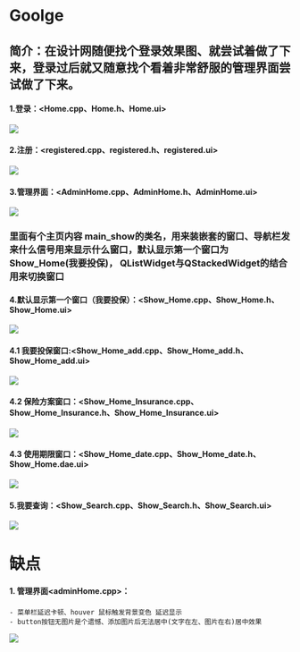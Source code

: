 # Goolge

## 简介：在设计网随便找个登录效果图、就尝试着做了下来，登录过后就又随意找个看着非常舒服的管理界面尝试做了下来。

#### 1.登录：<Home.cpp、Home.h、Home.ui>  
![](https://github.com/ZoeyMoney/Qt_Google_Admin/blob/main/effect/Home.png)

#### 2.注册：<registered.cpp、registered.h、registered.ui>  
![](https://github.com/ZoeyMoney/Qt_Google_Admin/blob/main/effect/registered.png)

#### 3.管理界面：<AdminHome.cpp、AdminHome.h、AdminHome.ui>
![](https://github.com/ZoeyMoney/Qt_Google_Admin/blob/main/effect/AdminHome.png)


### 里面有个主页内容 main_show的类名，用来装嵌套的窗口、导航栏发来什么信号用来显示什么窗口，默认显示第一个窗口为Show_Home(我要投保)，  QListWidget与QStackedWidget的结合用来切换窗口   

#### 4.默认显示第一个窗口（我要投保）：<Show_Home.cpp、Show_Home.h、Show_Home.ui>  
![](https://github.com/ZoeyMoney/Qt_Google_Admin/blob/main/effect/AdminHome.png)


#### 4.1 我要投保窗口:<Show_Home_add.cpp、Show_Home_add.h、Show_Home_add.ui>  
![](https://github.com/ZoeyMoney/Qt_Google_Admin/blob/main/effect/ShowHomeadd.png)

#### 4.2 保险方案窗口：<Show_Home_Insurance.cpp、Show_Home_Insurance.h、Show_Home_Insurance.ui>  
![](https://github.com/ZoeyMoney/Qt_Google_Admin/blob/main/effect/ShowHomeInsurance.png)

#### 4.3 使用期限窗口：<Show_Home_date.cpp、Show_Home_date.h、Show_Home.dae.ui>  
![](https://github.com/ZoeyMoney/Qt_Google_Admin/blob/main/effect/ShowHomedate.png)

#### 5.我要查询：<Show_Search.cpp、Show_Search.h、Show_Search.ui>  
![](https://github.com/ZoeyMoney/Qt_Google_Admin/blob/main/effect/ShowSearch.png)

# 缺点 
#### 1. 管理界面<adminHome.cpp>：  
	- 菜单栏延迟卡顿、houver 鼠标触发背景变色 延迟显示  
	- button按钮无图片是个遗憾、添加图片后无法居中(文字在左、图片在右)居中效果 
![](https://github.com/ZoeyMoney/Qt_Google_Admin/blob/main/effect/btnIcon.png)
